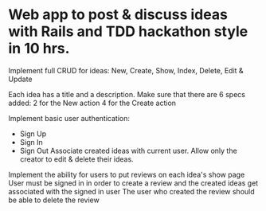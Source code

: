 # Web app to post & discuss ideas with Rails and TDD hackathon style in 10 hrs.

Implement full CRUD for ideas:
New, Create, Show, Index, Delete, Edit & Update

Each idea has a title and a description.
Make sure that there are 6 specs added:
2 for the New action
4 for the Create action

Implement basic user authentication:
* Sign Up
* Sign In
* Sign Out
Associate created ideas with current user.
Allow only the creator to edit & delete their ideas.

Implement the ability for users to put reviews on each idea's show page
User must be signed in in order to create a review and the created ideas get associated with the signed in user
The user who created the review should be able to delete the review
